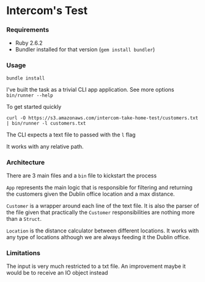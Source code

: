 # Intercom's Test

### Requirements
- Ruby 2.6.2
- Bundler installed for that version (`gem install bundler`)

### Usage
`bundle install`

I've built the task as a trivial CLI app application. See more options `bin/runner --help`

To get started quickly 

```
curl -O https://s3.amazonaws.com/intercom-take-home-test/customers.txt | bin/runner -l customers.txt
```

The CLI expects a text file to passed with the `l` flag

It works with any relative path.

### Architecture
There are 3 main files and a `bin` file to kickstart the process

`App` represents the main logic that is responsible for filtering and returning the customers given the Dublin office location and a max distance.

`Customer` is a wrapper around each line of the text file. It is also the parser of the file given that practically the `Customer` responsibilities are nothing more than a `Struct`.

`Location` is the distance calculator between different locations. It works with any type of locations although we are always feeding it the Dublin office.


### Limitations
The input is very much restricted to a txt file. An improvement maybe it would be to receive an IO object instead
